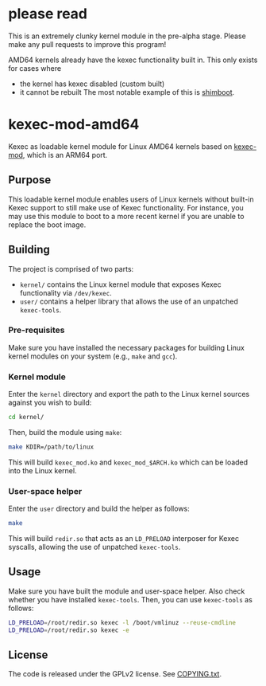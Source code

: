 # please read
This is an extremely clunky kernel module in the pre-alpha stage. Please make any pull requests to improve this program!


AMD64 kernels already have the kexec functionality built in. This only exists for cases where 
- the kernel has kexec disabled (custom built)
- it cannot be rebuilt
The most notable example of this is [shimboot](https://github.com/ading2210/shimboot).
# kexec-mod-amd64
Kexec as loadable kernel module for Linux AMD64 kernels based on
[kexec-mod](https://github.com/fabianishere/kexec-mod), which is an ARM64 port.

## Purpose
This loadable kernel module enables users of Linux kernels without built-in
Kexec support to still make use of Kexec functionality. For instance, you may
use this module to boot to a more recent kernel if you are unable to replace
the boot image.

## Building
The project is comprised of two parts:

- `kernel/` contains the Linux kernel module that exposes Kexec functionality
via `/dev/kexec`.
- `user/` contains a helper library that allows the use of an unpatched
`kexec-tools`.

### Pre-requisites
Make sure you have installed the necessary packages for building Linux kernel
modules on your system (e.g., `make` and `gcc`).

### Kernel module
Enter the `kernel` directory and export the path to the Linux kernel sources
against you wish to build:

```bash
cd kernel/
```
Then, build the module using `make`:
```bash
make KDIR=/path/to/linux
```
This will build `kexec_mod.ko` and `kexec_mod_$ARCH.ko` which can be loaded
into the Linux kernel.

### User-space helper
Enter the `user` directory and build the helper as follows:
```bash
make
```
This will build `redir.so` that acts as an `LD_PRELOAD` interposer for Kexec
syscalls, allowing the use of unpatched `kexec-tools`.

## Usage
Make sure you have built the module and user-space helper. Also check whether you
have installed `kexec-tools`. Then, you can use `kexec-tools` as follows:

```bash
LD_PRELOAD=/root/redir.so kexec -l /boot/vmlinuz --reuse-cmdline
LD_PRELOAD=/root/redir.so kexec -e
```

## License
The code is released under the GPLv2 license. See [COPYING.txt](/COPYING.txt).